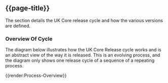 ## {{page-title}}

The section details the UK Core release cycle and how the various versions are defined.

### Overview Of Cycle

The diagram below illustrates how the UK Core Release cycle works and is an abstract view of the way it is released. This is an evolving process, and the diagram only shows one release cycle of a sequence of a repeating process. 


{{render:Process-Overview}}